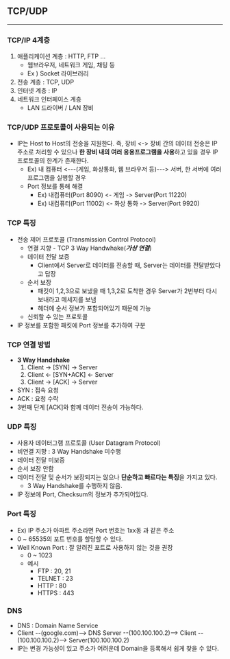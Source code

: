 ## TCP/UDP

---

###  TCP/IP 4계층

1. 애플리케이션 계층 : HTTP, FTP ... 
   - 웹브라우저, 네트워크 게임, 채팅 등
   - Ex ) Socket 라이브러리
2. 전송 계층  : TCP, UDP
3. 인터넷 계층 : IP
4. 네트워크 인터페이스 계층 
   - LAN 드라이버 / LAN 장비

### TCP/UDP 프로토콜이 사용되는 이유

- IP는 Host to Host의 전송을 지원한다. 즉, 장비 <-> 장비 간의 데이터 전송은 IP 주소로 처리할 수 있으나 **한 장비 내의 여러 응용프로그램을 사용**하고 있을 경우 IP 프로토콜의 한계가 존재한다.
  - Ex) 내 컴퓨터 <---(게임,  화상통화, 웹 브라우저 등)---> 서버, 한 서버에 여러 프로그램을 실행할 경우 
  - Port 정보를 통해 해결
    - Ex) 내컴퓨터(Port 8090) <- 게임 -> Server(Port 11220)
    - Ex) 내컴퓨터(Port 11002) <- 화상 통화 -> Server(Port 9920)

### TCP 특징

- 전송 제어 프로토콜 (Transmission Control  Protocol)
  - 연결 지향 - TCP 3 Way Handwhake(***가상  연결***)
  - 데이터 전달 보증
    - Client에서 Server로 데이터를 전송할 때, Server는 데이터를 전달받았다고 답장
  - 순서 보장
    - 패킷이 1,2,3으로 보냈을 때 1,3,2로 도착한 경우 Server가 2번부터 다시 보내라고 메세지를 보냄
    - 헤더에 순서 정보가 포함되어있기 때문에 가능
  - 신뢰할 수  있는 프로토콜
- IP 정보를 포함한 패킷에 Port 정보를 추가하여 구분

### TCP 연결 방법

- **3 Way Handshake**
  1. Client -> [SYN] -> Server
  2. Client <- [SYN+ACK] <- Server
  3. Client -> [ACK] -> Server
- SYN : 접속 요청
- ACK : 요청 수락
- 3번째 단계 [ACK]와 함께 데이터 전송이 가능하다.

### UDP 특징

- 사용자 데이터그램 프로토콜 (User Datagram Protocol)
- 비연결 지향 : 3 Way Handshake 미수행
- 데이터 전달 미보증
- 순서 보장 안함
- 데이터 전달 및 순서가 보장되지는 않으나 **단순하고 빠르다는 특징**을 가지고 있다.
  - 3 Way Handshake를 수행하지 않음.
- IP 정보에 Port, Checksum의  정보가 추가되어있다.

### Port 특징

- Ex) IP 주소가 아파트 주소라면 Port 번호는 1xx동 과 같은 주소
- 0 ~  65535의 포트 번호를 할당할 수 있다.
- Well Known Port : 잘 알려진 포트로 사용하지 않는 것을 권장
  - 0 ~ 1023
  - 예시
    - FTP : 20, 21
    - TELNET : 23
    - HTTP : 80
    - HTTPS : 443

### DNS

- DNS : Domain Name Service
- Client --(google.com)-->  DNS Server --(100.100.100.2)-->  Client --(100.100.100.2)--> Server(100.100.100.2)
- IP는 변경  가능성이 있고 주소가 어려운데 Domain을 등록해서 쉽게 찾을 수 있다.